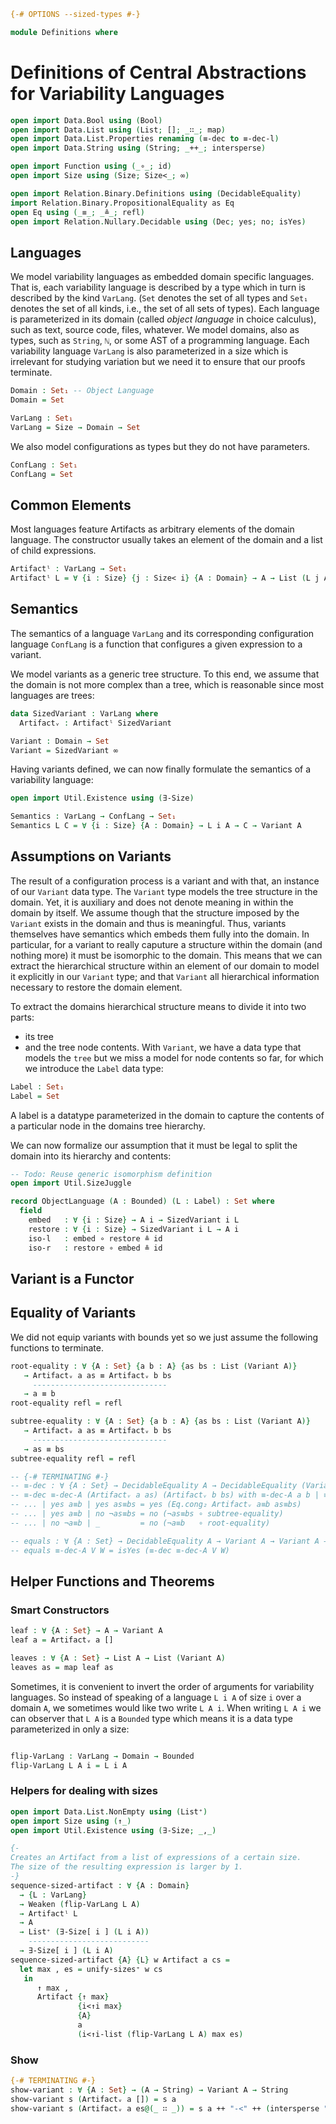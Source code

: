 ```agda
{-# OPTIONS --sized-types #-}

module Definitions where
```

# Definitions of Central Abstractions for Variability Languages

```agda
open import Data.Bool using (Bool)
open import Data.List using (List; []; _∷_; map)
open import Data.List.Properties renaming (≡-dec to ≡-dec-l)
open import Data.String using (String; _++_; intersperse)

open import Function using (_∘_; id)
open import Size using (Size; Size<_; ∞)

open import Relation.Binary.Definitions using (DecidableEquality)
import Relation.Binary.PropositionalEquality as Eq
open Eq using (_≡_; _≗_; refl)
open import Relation.Nullary.Decidable using (Dec; yes; no; isYes)
```

## Languages

We model variability languages as embedded domain specific languages. That is, each variability language is described by a type which in turn is described by the kind `VarLang`. (`Set` denotes the set of all types and `Set₁` denotes the set of all kinds, i.e., the set of all sets of types).
Each language is parameterized in its domain (called _object language_ in choice calculus), such as text, source code, files, whatever.
We model domains, also as types, such as `String`, `ℕ`, or some AST of a programming language.
Each variability language `VarLang` is also parameterized in a size which is irrelevant for studying variation but we need it to ensure that our proofs terminate.
```agda
Domain : Set₁ -- Object Language
Domain = Set

VarLang : Set₁
VarLang = Size → Domain → Set
```

We also model configurations as types but they do not have parameters.
```agda
ConfLang : Set₁
ConfLang = Set
```

## Common Elements
Most languages feature Artifacts as arbitrary elements of the domain language.
The constructor usually takes an element of the domain and a list of child expressions.
```agda
Artifactˡ : VarLang → Set₁
Artifactˡ L = ∀ {i : Size} {j : Size< i} {A : Domain} → A → List (L j A) → L i A
```

## Semantics

The semantics of a language `VarLang` and its corresponding configuration language `ConfLang` is a function that configures a given expression to a variant.

We model variants as a generic tree structure. To this end, we assume that the domain is not more complex than a tree, which is reasonable since most languages are trees:
```agda
data SizedVariant : VarLang where
  Artifactᵥ : Artifactˡ SizedVariant

Variant : Domain → Set
Variant = SizedVariant ∞
```

Having variants defined, we can now finally formulate the semantics of a variability language:
```agda
open import Util.Existence using (∃-Size)

Semantics : VarLang → ConfLang → Set₁
Semantics L C = ∀ {i : Size} {A : Domain} → L i A → C → Variant A
```

## Assumptions on Variants

The result of a configuration process is a variant and with that, an instance of our `Variant` data type.
The `Variant` type models the tree structure in the domain.
Yet, it is auxiliary and does not denote meaning in within the domain by itself.
We assume though that the structure imposed by the `Variant` exists in the domain and thus is meaningful.
Thus, variants themselves have semantics which embeds them fully into the domain.
In particular, for a variant to really caputure a structure within the domain (and nothing more) it must be isomorphic to the domain.
This means that we can extract the hierarchical structure within an element of our domain to model it explicitly in our `Variant` type; and that `Variant` all hierarchical information necessary to restore the domain element.

To extract the domains hierarchical structure means to divide it into two parts:
- its tree
- and the tree node contents.
With `Variant`, we have a data type that models the `tree` but we miss a model for node contents so far, for which we introduce the `Label` data type:
```agda
Label : Set₁
Label = Set
```
A label is a datatype parameterized in the domain to capture the contents of a particular node in the domains tree hierarchy.

We can now formalize our assumption that it must be legal to split the domain into its hierarchy and contents:
```agda
-- Todo: Reuse generic isomorphism definition
open import Util.SizeJuggle

record ObjectLanguage (A : Bounded) (L : Label) : Set where
  field
    embed   : ∀ {i : Size} → A i → SizedVariant i L
    restore : ∀ {i : Size} → SizedVariant i L → A i
    iso-l   : embed ∘ restore ≗ id
    iso-r   : restore ∘ embed ≗ id
```

## Variant is a Functor

## Equality of Variants

We did not equip variants with bounds yet so we just assume the following functions to terminate.
```agda
root-equality : ∀ {A : Set} {a b : A} {as bs : List (Variant A)}
   → Artifactᵥ a as ≡ Artifactᵥ b bs
     ------------------------------
   → a ≡ b
root-equality refl = refl

subtree-equality : ∀ {A : Set} {a b : A} {as bs : List (Variant A)}
   → Artifactᵥ a as ≡ Artifactᵥ b bs
     ------------------------------
   → as ≡ bs
subtree-equality refl = refl

-- {-# TERMINATING #-}
-- ≡-dec : ∀ {A : Set} → DecidableEquality A → DecidableEquality (Variant A)
-- ≡-dec ≡-dec-A (Artifactᵥ a as) (Artifactᵥ b bs) with ≡-dec-A a b | ≡-dec-l (≡-dec ≡-dec-A) as bs
-- ... | yes a≡b | yes as≡bs = yes (Eq.cong₂ Artifactᵥ a≡b as≡bs)
-- ... | yes a≡b | no ¬as≡bs = no (¬as≡bs ∘ subtree-equality)
-- ... | no ¬a≡b | _         = no (¬a≡b   ∘ root-equality)

-- equals : ∀ {A : Set} → DecidableEquality A → Variant A → Variant A → Bool
-- equals ≡-dec-A V W = isYes (≡-dec ≡-dec-A V W)
```

## Helper Functions and Theorems

### Smart Constructors

```agda
leaf : ∀ {A : Set} → A → Variant A
leaf a = Artifactᵥ a []

leaves : ∀ {A : Set} → List A → List (Variant A)
leaves as = map leaf as
```



Sometimes, it is convenient to invert the order of arguments for variability languages. So instead of speaking of a language `L i A` of size `i` over a domain `A`, we sometimes would like two write `L A i`.
When writing `L A i` we can observer that `L A` is a `Bounded` type which means it is a data type parameterized in only a size:
```agda

flip-VarLang : VarLang → Domain → Bounded
flip-VarLang L A i = L i A
```

### Helpers for dealing with sizes

```agda
open import Data.List.NonEmpty using (List⁺)
open import Size using (↑_)
open import Util.Existence using (∃-Size; _,_)

{-
Creates an Artifact from a list of expressions of a certain size.
The size of the resulting expression is larger by 1.
-}
sequence-sized-artifact : ∀ {A : Domain}
  → {L : VarLang}
  → Weaken (flip-VarLang L A)
  → Artifactˡ L
  → A
  → List⁺ (∃-Size[ i ] (L i A))
    ---------------------------
  → ∃-Size[ i ] (L i A)
sequence-sized-artifact {A} {L} w Artifact a cs =
  let max , es = unify-sizes⁺ w cs
   in
      ↑ max ,
      Artifact {↑ max}
               {i<↑i max}
               {A}
               a
               (i<↑i-list (flip-VarLang L A) max es)
```

### Show

```agda
{-# TERMINATING #-}
show-variant : ∀ {A : Set} → (A → String) → Variant A → String
show-variant s (Artifactᵥ a []) = s a
show-variant s (Artifactᵥ a es@(_ ∷ _)) = s a ++ "-<" ++ (intersperse ", " (map (show-variant s) es)) ++ ">-"
```
